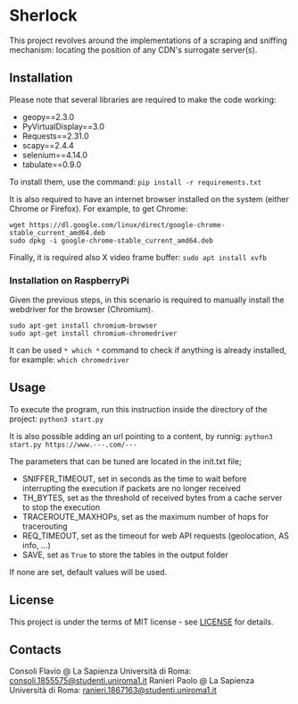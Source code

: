 # Sherlock
This project revolves around the implementations of a scraping and sniffing mechanism: locating the position of any CDN's surrogate server(s).

## Installation
Please note that several libraries are required to make the code working:

* geopy==2.3.0
* PyVirtualDisplay==3.0
* Requests==2.31.0
* scapy==2.4.4
* selenium==4.14.0
* tabulate==0.9.0

To install them, use the command:
`pip install -r requirements.txt`

It is also required to have an internet browser installed on the system (either Chrome or Firefox).
For example, to get Chrome:
```
wget https://dl.google.com/linux/direct/google-chrome-stable_current_amd64.deb
sudo dpkg -i google-chrome-stable_current_amd64.deb
```

Finally, it is required also X video frame buffer:
`sudo apt install xvfb`

### Installation on RaspberryPi
Given the previous steps, in this scenario is required to manually install the webdriver for the browser (Chromium).
```
sudo apt-get install chromium-browser
sudo apt-get install chromium-chromedriver
```

It can be used `* which *` command to check if anything is already installed, for example:
`which chromedriver`


## Usage
To execute the program, run this instruction inside the directory of the project:
`python3 start.py`

It is also possible adding an url pointing to a content, by runnig:
`python3 start.py https://www.---.com/---`

The parameters that can be tuned are located in the init.txt file;
* SNIFFER_TIMEOUT, set in seconds as the time to wait before interrupting the execution if packets are no longer received
* TH_BYTES, set as the threshold of received bytes from a cache server to stop the execution 
* TRACEROUTE_MAXHOPs, set as the maximum number of hops for tracerouting
* REQ_TIMEOUT, set as the timeout for web API requests (geolocation, AS info, ...)
* SAVE, set as `True` to store the tables in the output folder

If none are set, default values will be used.


## License

This project is under the terms of MIT license - see [LICENSE](LICENSE) for details.

## Contacts
Consoli Flavio @ La Sapienza Università di Roma: consoli.1855575@studenti.uniroma1.it
Ranieri Paolo  @ La Sapienza Università di Roma: ranieri.1867163@studenti.uniroma1.it
